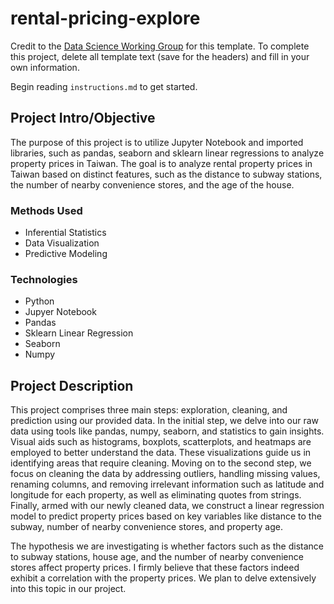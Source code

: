 # rental-pricing-explore

Credit to the [Data Science Working Group](http://datascience.codeforsanfrancisco.org) for this template. To complete this project, delete all template text (save for the headers) and fill in your own information.

Begin reading `instructions.md` to get started.

## Project Intro/Objective
The purpose of this project is to utilize Jupyter Notebook and imported libraries, such as pandas, seaborn and sklearn linear regressions to analyze property prices in Taiwan. The goal is to analyze rental property prices in Taiwan based on distinct features, such as the distance to subway stations, the number of nearby convenience stores, and the age of the house.

### Methods Used
* Inferential Statistics
* Data Visualization
* Predictive Modeling

### Technologies
* Python
* Jupyer Notebook
* Pandas
* Sklearn Linear Regression
* Seaborn
* Numpy

## Project Description
This project comprises three main steps: exploration, cleaning, and prediction using our provided data. In the initial step, we delve into our raw data using tools like pandas, numpy, seaborn, and statistics to gain insights. Visual aids such as histograms, boxplots, scatterplots, and heatmaps are employed to better understand the data. These visualizations guide us in identifying areas that require cleaning. Moving on to the second step, we focus on cleaning the data by addressing outliers, handling missing values, renaming columns, and removing irrelevant information such as latitude and longitude for each property, as well as eliminating quotes from strings. Finally, armed with our newly cleaned data, we construct a linear regression model to predict property prices based on key variables like distance to the subway, number of nearby convenience stores, and property age.

The hypothesis we are investigating is whether factors such as the distance to subway stations, house age, and the number of nearby convenience stores affect property prices. I firmly believe that these factors indeed exhibit a correlation with the property prices. We plan to delve extensively into this topic in our project.


